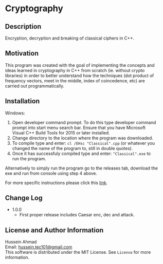 # Cryptography

## Description
Encryption, decryption and breaking of classical ciphers in C++.

## Motivation
This program was created with the goal of implementing the concepts and ideas learned in cryptography in C++ from scratch (ie. without crypto libraries)
in order to better understand how the techniques (dot product of frequency vectors, meet in the middle, index of coincedence, etc) are carried out programmatically.
## Installation
Windows:
1. Open developer command prompt. To do this type developer command prompt into start menu search bar. Ensure that you have Microsoft Visual C++ Build Tools for 2015 or later installed.
2. Change directory to the location where the program was downloaded. 
3. To compile type and enter: `cl /EHsc "Classical".cpp` (or whatever you changed the name of the program to, still in double quotes).
4. Once it has successfuly compiled type and enter: `"Classical".exe` to run the program.

Alternatively to simply run the program go to the releases tab, download the exe and run from console using step 4 above.

For more specific instructions please click this [link](https://msdn.microsoft.com/en-ca/library/ms235639.aspx).

## Change Log

* 1.0.0
  * First proper release includes Caesar enc, dec and attack.

## License and Author Information
Hussein Ahmad  
Email: <hussein.tec101@gmail.com>  
This software is distributed under the MIT License. See `License` for more information.

